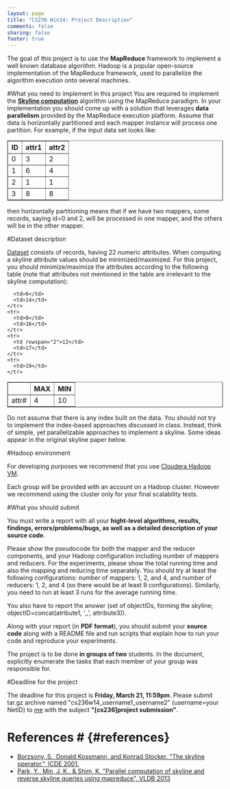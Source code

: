 ```yaml
---
layout: page
title: "CS236 Win14: Project Description"
comments: false
sharing: false
footer: true
---
```

The goal of this project is to use the **MapReduce** framework to implement a well known database algorithm.
Hadoop is a popular open-source implementation of the MapReduce framework, used to parallelize the algorithm execution onto several machines.

#What you need to implement in this project
You are required to implement the [**Skyline computation**](#references) algorithm using the MapReduce paradigm.
In your implementation you should come up with a solution that leverages **data parallelism** provided by the MapReduce execution platform. Assume that data is horizontally partitioned 
and each mapper instance will process one partition. For example, if the input data set looks like:

<table border="1">
  <thead>
    <tr>
      <th>ID</th>
      <th>attr1</th>
      <th>attr2</th>
    </tr>
  </thead>
  <tbody>
    <tr>
      <td>0</td>
      <td>3</td>
      <td>2</td>
    </tr>
    <tr>
      <td>1</td>
      <td>6</td>
      <td>4</td>
    </tr>
    <tr>
      <td>2</td>
      <td>1</td>
      <td>1</td>
    </tr>
    <tr>
      <td>3</td>
      <td>8</td>
      <td>8</td>
    </tr>
  </tbody>
</table>

then horizontally partitioning means that if we have two mappers, some records, saying id=0 and 2, will be processed in one mapper, and the others will be in the other mapper.

#Dataset description

[Dataset](/files/gsod_aggregated.tar.gz) consists of records, having 22 numeric attributes. When computing a skyline attribute values should be minimized/maximized. For this project,
you should minimize/maximize the attributes according to the following table (note that attributes not mentioned in the table are irrelevant to the skyline computation):  

<table border="1">
 <thead>
    <tr>
      <th>&nbsp;</th>
      <th>MAX</th>
      <th>MIN</th>
    </tr>
  </thead>
  <tbody>
    <tr>
      <td rowspan="5">attr#</td>
      <td>4</td>
      <td>10</td>
    </tr>
    <tr>
      
      <td>6</td>
      <td>14</td>
    </tr>
    <tr>
      <td>8</td>
      <td>16</td>
    </tr>
    <tr>
      <td rowspan="2">12</td>
      <td>17</td>
    </tr>
    <tr>
      <td>19</td>
    </tr>
  </tbody>
</table>

Do not assume that there is any index built on the data. You should not try to implement the index-based approaches discussed in class. Instead, think of simple, yet parallelizable
approaches to implement a skyline. Some ideas appear in the original skyline paper below.

#Hadoop environment

For developing purposes we recommend that you use [Cloudera Hadoop VM](https://ccp.cloudera.com/display/SUPPORT/Cloudera's+Hadoop+Demo+VM+for+CDH4).

Each group will be provided with an account on a Hadoop cluster. However we recommend using the cluster only for your final scalability tests.

#What you should submit

You must write a report with all your **hight-level algorithms, results, findings, errors/problems/bugs, as well as a detailed description of your source code**.

Please show the pseudocode for both the mapper and the reducer components, and your Hadoop configuration including number of mappers and reducers. For the experiments, please 
show the total running time and also the mapping and reducing time separately. You should try at least the following configurations: number of mappers: 1, 2, and 4, and 
number of reducers: 1, 2, and 4 (so there would be at least 9 configurations). Similarly, you need to run at least 3 runs for the average running time.

You also have to report the answer (set of objectIDs, forming the skyline; objectID=concat(atribute1, '_', attribute3)).

Along with your report (in **PDF format**), you should submit your **source code** along with a README file and run scripts that explain how to run your code and reproduce your experiments.

The project is to be done **in groups of two** students. In the document, explicitly enumerate the tasks that each member of your group was responsible for.

#Deadline for the project

The deadline for this project is **Friday, March 21, 11:59pm**. Please submit tar.gz archive named "cs236w14_username1_username2" (username=your NetID) to [me](/#contacts)  with the subject **"[cs236]project submission"**.

# References # {#references}
- [Borzsony, S., Donald Kossmann, and Konrad Stocker. "The skyline operator.", ICDE 2001.](http://ieeexplore.ieee.org/xpls/abs_all.jsp?arnumber=914855)
- [Park, Y., Min, J. K., & Shim, K. "Parallel computation of skyline and reverse skyline queries using mapreduce", VLDB 2013](http://dl.acm.org/citation.cfm?id=2556580)